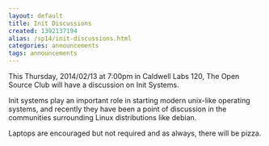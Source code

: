 ```yaml
---
layout: default
title: Init Discussions
created: 1392137194
alias: /sp14/init-discussions.html
categories: announcements
tags: announcements
---
```

This Thursday, 2014/02/13 at 7:00pm in Caldwell Labs 120, The Open Source Club will have a discussion on Init Systems.

Init systems play an important role in starting modern unix-like operating systems, and recently they have been a point of discussion in the communities surrounding Linux distributions like debian.

Laptops are encouraged but not required and as always, there will be pizza.
